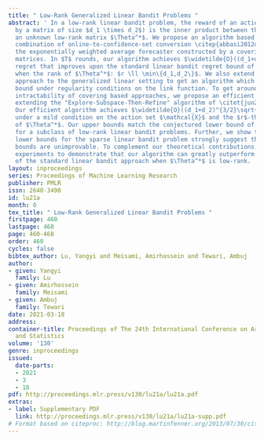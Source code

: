 ```yaml
---
title: " Low-Rank Generalized Linear Bandit Problems "
abstract: ' In a low-rank linear bandit problem, the reward of an action (represented
  by a matrix of size $d_1 \times d_2$) is the inner product between the action and
  an unknown low-rank matrix $\Theta^*$. We propose an algorithm based on a novel
  combination of online-to-confidence-set conversion \citep{abbasi2012online} and
  the exponentially weighted average forecaster constructed by a covering of low-rank
  matrices. In $T$ rounds, our algorithm achieves $\widetilde{O}((d_1+d_2)^{3/2}\sqrt{rT})$
  regret that improves upon the standard linear bandit regret bound of $\widetilde{O}(d_1d_2\sqrt{T})$
  when the rank of $\Theta^*$: $r \ll \min\{d_1,d_2\}$. We also extend our algorithmic
  approach to the generalized linear setting to get an algorithm which enjoys a similar
  bound under regularity conditions on the link function. To get around the computational
  intractability of covering based approaches, we propose an efficient algorithm by
  extending the "Explore-Subspace-Then-Refine" algorithm of \citet{jun2019bilinear}.
  Our efficient algorithm achieves $\widetilde{O}((d_1+d_2)^{3/2}\sqrt{rT})$ regret
  under a mild condition on the action set $\mathcal{X}$ and the $r$-th singular value
  of $\Theta^*$. Our upper bounds match the conjectured lower bound of \cite{jun2019bilinear}
  for a subclass of low-rank linear bandit problems. Further, we show that existing
  lower bounds for the sparse linear bandit problem strongly suggest that our regret
  bounds are unimprovable. To complement our theoretical contributions, we also conduct
  experiments to demonstrate that our algorithm can greatly outperform the performance
  of the standard linear bandit approach when $\Theta^*$ is low-rank. '
layout: inproceedings
series: Proceedings of Machine Learning Research
publisher: PMLR
issn: 2640-3498
id: lu21a
month: 0
tex_title: " Low-Rank Generalized Linear Bandit Problems "
firstpage: 460
lastpage: 468
page: 460-468
order: 460
cycles: false
bibtex_author: Lu, Yangyi and Meisami, Amirhossein and Tewari, Ambuj
author:
- given: Yangyi
  family: Lu
- given: Amirhossein
  family: Meisami
- given: Ambuj
  family: Tewari
date: 2021-03-18
address:
container-title: Proceedings of The 24th International Conference on Artificial Intelligence
  and Statistics
volume: '130'
genre: inproceedings
issued:
  date-parts:
  - 2021
  - 3
  - 18
pdf: http://proceedings.mlr.press/v130/lu21a/lu21a.pdf
extras:
- label: Supplementary PDF
  link: http://proceedings.mlr.press/v130/lu21a/lu21a-supp.pdf
# Format based on citeproc: http://blog.martinfenner.org/2013/07/30/citeproc-yaml-for-bibliographies/
---
```

